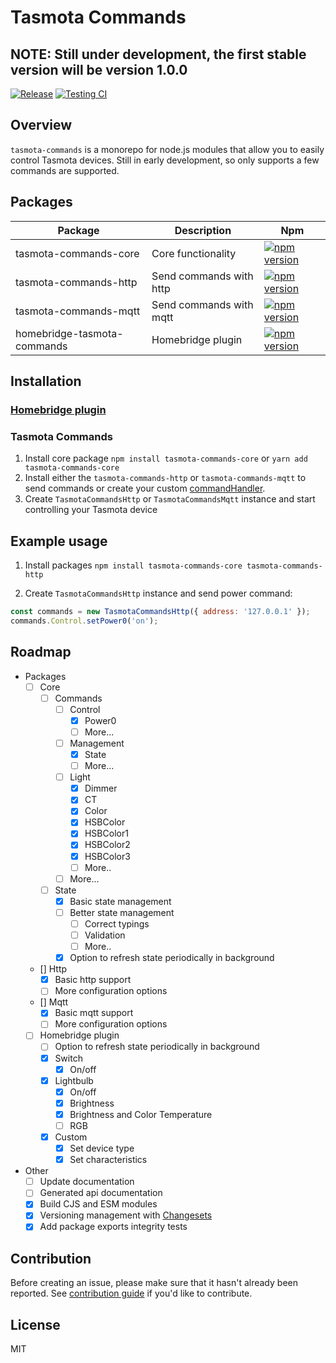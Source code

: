 # Tasmota Commands

## NOTE: Still under development, the first stable version will be version 1.0.0

[![Release](https://github.com/panusoi/tasmota-commands/actions/workflows/release.yml/badge.svg)](https://github.com/panusoi/tasmota-commands/actions/workflows/release.yml) [![Testing CI](https://github.com/panusoi/tasmota-commands/actions/workflows/testing.yml/badge.svg)](https://github.com/panusoi/tasmota-commands/actions/workflows/testing.yml)

## Overview

`tasmota-commands` is a monorepo for node.js modules that allow you to easily control Tasmota devices. Still in early development, so only supports a few commands are supported.

## Packages

| Package                     | Description             | Npm                                                                                                                                   |
| --------------------------- | ----------------------- | ------------------------------------------------------------------------------------------------------------------------------------- |
| tasmota-commands-core       | Core functionality      | [![npm version](https://badge.fury.io/js/tasmota-commands-core.svg)](https://www.npmjs.com/package/tasmota-commands-core)             |
| tasmota-commands-http       | Send commands with http | [![npm version](https://badge.fury.io/js/tasmota-commands-http.svg)](https://www.npmjs.com/package/tasmota-commands-http)             |
| tasmota-commands-mqtt       | Send commands with mqtt | [![npm version](https://badge.fury.io/js/tasmota-commands-mqtt.svg)](https://www.npmjs.com/package/tasmota-commands-mqtt)             |
| homebridge-tasmota-commands | Homebridge plugin       | [![npm version](https://badge.fury.io/js/homebridge-tasmota-commands.svg)](https://www.npmjs.com/package/homebridge-tasmota-commands) |

## Installation

### [Homebridge plugin](./packages/tasmota-commands-homebridge/README.md#install)

### Tasmota Commands

1. Install core package `npm install tasmota-commands-core` or `yarn add tasmota-commands-core`
2. Install either the `tasmota-commands-http` or `tasmota-commands-mqtt` to send commands or create your custom [commandHandler](./packages/tasmota-commands-core/README.md#custom-command-handler).
3. Create `TasmotaCommandsHttp` or `TasmotaCommandsMqtt` instance and start controlling your Tasmota device

## Example usage

1. Install packages `npm install tasmota-commands-core tasmota-commands-http`

2. Create `TasmotaCommandsHttp` instance and send power command:

```javascript
const commands = new TasmotaCommandsHttp({ address: '127.0.0.1' });
commands.Control.setPower0('on');
```

## Roadmap

- Packages
  - [ ] Core
    - [ ] Commands
      - [ ] Control
        - [x] Power0
        - [ ] More...
      - [ ] Management
        - [x] State
        - [ ] More...
      - [ ] Light
        - [x] Dimmer
        - [x] CT
        - [x] Color<x>
        - [x] HSBColor
        - [x] HSBColor1
        - [x] HSBColor2
        - [x] HSBColor3
        - [ ] More..
      - [ ] More...
    - [ ] State
      - [x] Basic state management
      - [ ] Better state management
        - [ ] Correct typings
        - [ ] Validation
        - [ ] More..
      - [x] Option to refresh state periodically in background
  - [] Http
    - [x] Basic http support
    - [ ] More configuration options
  - [] Mqtt
    - [x] Basic mqtt support
    - [ ] More configuration options
  - [ ] Homebridge plugin
    - [ ] Option to refresh state periodically in background
    - [x] Switch
      - [x] On/off
    - [x] Lightbulb
      - [x] On/off
      - [x] Brightness
      - [x] Brightness and Color Temperature
      - [ ] RGB
    - [x] Custom
      - [x] Set device type
      - [x] Set characteristics
- Other
  - [ ] Update documentation
  - [ ] Generated api documentation
  - [x] Build CJS and ESM modules
  - [x] Versioning management with [Changesets](https://github.com/changesets/changesets)
  - [x] Add package exports integrity tests

## Contribution

Before creating an issue, please make sure that it hasn't already been reported. See [contribution guide](./CONTRIBUTING.md) if you'd like to contribute.

## License

MIT
